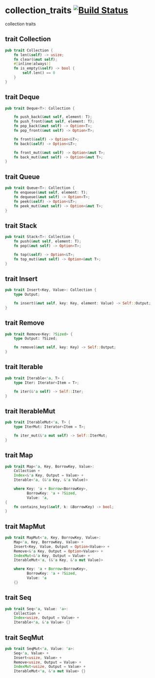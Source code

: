 collection_traits [![Build Status](https://travis-ci.org/nathanfaucett/rs-collection_traits.svg?branch=master)](https://travis-ci.org/nathanfaucett/rs-collection_traits)
=====

collection traits

## trait Collection

```rust
pub trait Collection {
    fn len(&self) -> usize;
    fn clear(&mut self);
    #[inline(always)]
    fn is_empty(&self) -> bool {
        self.len() == 0
    }
}
```

## trait Deque

```rust
pub trait Deque<T>: Collection {

    fn push_back(&mut self, element: T);
    fn push_front(&mut self, element: T);
    fn pop_back(&mut self) -> Option<T>;
    fn pop_front(&mut self) -> Option<T>;

    fn front(&self) -> Option<&T>;
    fn back(&self) -> Option<&T>;

    fn front_mut(&mut self) -> Option<&mut T>;
    fn back_mut(&mut self) -> Option<&mut T>;
}
```

## trait Queue

```rust
pub trait Queue<T>: Collection {
    fn enqueue(&mut self, element: T);
    fn dequeue(&mut self) -> Option<T>;
    fn peek(&self) -> Option<&T>;
    fn peek_mut(&mut self) -> Option<&mut T>;
}
```

## trait Stack

```rust
pub trait Stack<T>: Collection {
    fn push(&mut self, element: T);
    fn pop(&mut self) -> Option<T>;

    fn top(&self) -> Option<&T>;
    fn top_mut(&mut self) -> Option<&mut T>;
}
```

## trait Insert

```rust
pub trait Insert<Key, Value>: Collection {
    type Output;

    fn insert(&mut self, key: Key, element: Value) -> Self::Output;
}
```

## trait Remove

```rust
pub trait Remove<Key: ?Sized> {
    type Output: ?Sized;

    fn remove(&mut self, key: Key) -> Self::Output;
}
```

## trait Iterable

```rust
pub trait Iterable<'a, T> {
    type Iter: Iterator<Item = T>;

    fn iter(&'a self) -> Self::Iter;
}
```

## trait IterableMut

```rust
pub trait IterableMut<'a, T> {
    type IterMut: Iterator<Item = T>;

    fn iter_mut(&'a mut self) -> Self::IterMut;
}
```

## trait Map

```rust
pub trait Map<'a, Key, BorrowKey, Value>:
    Collection +
    Index<&'a Key, Output = Value> +
    Iterable<'a, (&'a Key, &'a Value)>

    where Key: 'a + Borrow<BorrowKey>,
          BorrowKey: 'a + ?Sized,
          Value: 'a,
{
    fn contains_key(&self, k: &BorrowKey) -> bool;
}
```

## trait MapMut

```rust
pub trait MapMut<'a, Key, BorrowKey, Value>:
    Map<'a, Key, BorrowKey, Value> +
    Insert<Key, Value, Output = Option<Value>> +
    Remove<&'a Key, Output = Option<Value>> +
    IndexMut<&'a Key, Output = Value> +
    IterableMut<'a, (&'a Key, &'a mut Value)>

    where Key: 'a + Borrow<BorrowKey>,
          BorrowKey: 'a + ?Sized,
          Value: 'a
    {}
```

## trait Seq

```rust
pub trait Seq<'a, Value: 'a>:
    Collection +
    Index<usize, Output = Value> +
    Iterable<'a, &'a Value> {}
```

## trait SeqMut

```rust
pub trait SeqMut<'a, Value: 'a>:
    Seq<'a, Value> +
    Insert<usize, Value> +
    Remove<usize, Output = Value> +
    IndexMut<usize, Output = Value> +
    IterableMut<'a, &'a mut Value> {}
```
